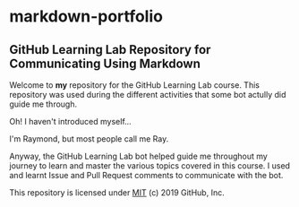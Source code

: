 # markdown-portfolio
## GitHub Learning Lab Repository for Communicating Using Markdown

Welcome to **my** repository for the GitHub Learning Lab course. This repository was used during the different activities that some bot actully did guide me through.

Oh! I haven't introduced myself...

I'm Raymond, but most people call me Ray. 

Anyway, the GitHub Learning Lab bot helped guide me throughout my journey to learn and master the various topics covered in this course. I used and learnt Issue and Pull Request comments to communicate with the bot.

This repository is licensed under [MIT](../LICENSE) (c) 2019 GitHub, Inc.
